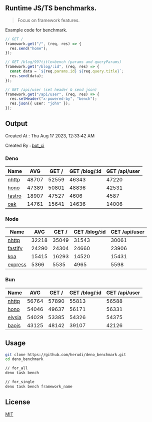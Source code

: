 ## Runtime JS/TS benchmarks.

> Focus on framework features.

Example code for benchmark.
```ts
// GET /
framework.get("/", (req, res) => {
  res.send("home");
});

// GET /blog/99?title=bench (params and queryParams)
framework.get("/blog/:id", (req, res) => {
  const data = `${req.params.id} ${req.query.title}`;
  res.send(data);
});

// GET /api/user (set header & send json)
framework.get("/api/user", (req, res) => {
  res.setHeader("x-powered-by", "bench");
  res.json({ user: "john" });
});
```

## Output
Created At : Thu Aug 17 2023, 12:33:42 AM

Created By : [bot_ci](https://github.com/herudi/deno_benchmarks/commits?author=github-actions%5Bbot%5D)


### Deno
|Name|AVG|GET /|GET /blog/:id|GET /api/user|
|----|----|----|----|----|
|[nhttp](https://github.com/nhttp/nhttp)|48707|52559|46343|47220|
|[hono](https://github.com/honojs/hono)|47389|50801|48836|42531|
|[fastro](https://github.com/fastrodev/fastro)|18907|47527|4606|4587|
|[oak](https://github.com/oakserver/oak)|14761|15641|14636|14006|
  


### Node
|Name|AVG|GET /|GET /blog/:id|GET /api/user|
|----|----|----|----|----|
|[nhttp](https://github.com/nhttp/nhttp)|32218|35049|31543|30061|
|[fastify](https://github.com/fastify/fastify)|24290|24304|24660|23906|
|[koa](https://github.com/koajs/koa)|15415|16293|14520|15431|
|[express](https://github.com/expressjs/express)|5366|5535|4965|5598|
  


### Bun
|Name|AVG|GET /|GET /blog/:id|GET /api/user|
|----|----|----|----|----|
|[nhttp](https://github.com/nhttp/nhttp)|56764|57890|55813|56588|
|[hono](https://github.com/honojs/hono)|54046|49637|56171|56331|
|[elysia](https://github.com/elysiajs/elysia)|54029|53385|54326|54375|
|[baojs](https://github.com/mattreid1/baojs)|43125|48142|39107|42126|
  



## Usage

```bash
git clone https://github.com/herudi/deno_benchmark.git
cd deno_benchmark

// for_all
deno task bench

// for_single
deno task bench framework_name
```

## License

[MIT](LICENSE)

